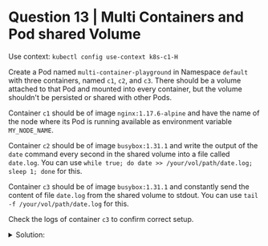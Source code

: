 # Question 13 | Multi Containers and Pod shared Volume

Use context: `kubectl config use-context k8s-c1-H`

Create a Pod named `multi-container-playground` in Namespace `default` with three containers, named `c1`, `c2`, and `c3`. There should be a volume attached to that Pod and mounted into every container, but the volume shouldn't be persisted or shared with other Pods.

Container `c1` should be of image `nginx:1.17.6-alpine` and have the name of the node where its Pod is running available as environment variable `MY_NODE_NAME`.

Container `c2` should be of image `busybox:1.31.1` and write the output of the `date` command every second in the shared volume into a file called `date.log`. You can use `while true; do date >> /your/vol/path/date.log; sleep 1; done` for this.

Container `c3` should be of image `busybox:1.31.1` and constantly send the content of file `date.log` from the shared volume to stdout. You can use `tail -f /your/vol/path/date.log` for this.

Check the logs of container `c3` to confirm correct setup.

<details>
<summary>Solution:</summary>

First, we create the Pod template:

```bash
kubectl run multi-container-playground --image=nginx:1.17.6-alpine --dry-run=client -o yaml > 13.yaml
```

Open the 13.yaml file and add the other containers and the commands they should execute:

```yaml
apiVersion: v1
kind: Pod
metadata:
  creationTimestamp: null
  labels:
    run: multi-container-playground
  name: multi-container-playground
spec:
  containers:
  - image: nginx:1.17.6-alpine
    name: c1                                                                      # change
    resources: {}
    env:                                                                          # add
    - name: MY_NODE_NAME                                                          # add
      valueFrom:                                                                  # add
        fieldRef:                                                                 # add
          fieldPath: spec.nodeName                                                # add
    volumeMounts:                                                                 # add
    - name: vol                                                                   # add
      mountPath: /vol                                                             # add
  - image: busybox:1.31.1                                                         # add
    name: c2                                                                      # add
    command: ["sh", "-c", "while true; do date >> /vol/date.log; sleep 1; done"]  # add
    volumeMounts:                                                                 # add
    - name: vol                                                                   # add
      mountPath: /vol                                                             # add
  - image: busybox:1.31.1                                                         # add
    name: c3                                                                      # add
    command: ["sh", "-c", "tail -f /vol/date.log"]                                # add
    volumeMounts:                                                                 # add
    - name: vol                                                                   # add
      mountPath: /vol                                                             # add
  dnsPolicy: ClusterFirst
  restartPolicy: Always
  volumes:                                                                        # add
    - name: vol                                                                   # add
      emptyDir: {}                                                                # add
status: {}
```

Create the Pod using the updated configuration file:

```bash
kubectl apply -f 13.yaml
```

To confirm that the setup is correct, follow these steps:

Check the status of the Pod:

```bash
kubectl get pod multi-container-playground
```

Verify that container c1 has the node name as an environment variable:

```bash
kubectl exec multi-container-playground -c c1 -- env | grep MY
```

Check the logs of container c3 to see the output of date.log :

```bash
kubectl logs multi-container-playground -c c3
```

</details>
